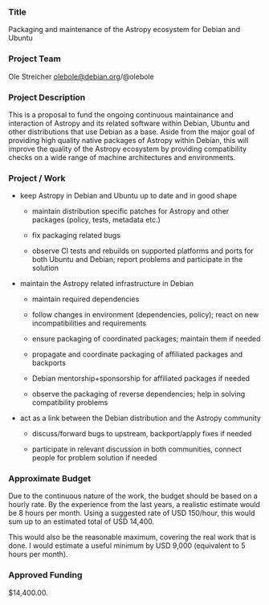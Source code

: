 ### Title

Packaging and maintenance of the Astropy ecosystem for Debian and Ubuntu

### Project Team

Ole Streicher olebole@debian.org/@olebole

### Project Description

This is a proposal to fund the ongoing continuous maintainance and
interaction of Astropy and its related software within Debian, Ubuntu
and other distributions that use Debian as a base. Aside from the
major goal of providing high quality native packages of Astropy within
Debian, this will improve the quality of the Astropy ecosystem by
providing compatibility checks on a wide range of machine
architectures and environments.


### Project / Work

 * keep Astropy in Debian and Ubuntu up to date and in good shape

   - maintain distribution specific patches for Astropy and other packages
    (policy, tests, metadata etc.)

   - fix packaging related bugs

   - observe CI tests and rebuilds on supported platforms and ports for both
     Ubuntu and Debian; report problems and participate in the solution

 * maintain the Astropy related infrastructure in Debian

   - maintain required dependencies

   - follow changes in environment (dependencies, policy); react on new
     incompatibilities and requirements

   - ensure packaging of coordinated packages; maintain them if needed

   - propagate and coordinate packaging of affiliated packages and backports

   - Debian mentorship+sponsorship for affiliated packages if needed

   - observe the packaging of reverse dependencies; help in solving
     compatibility problems

 * act as a link between the Debian distribution and the Astropy community

   - discuss/forward bugs to upstream, backport/apply fixes if needed

   - participate in relevant discussion in both communities, connect
     people for problem solution if needed


### Approximate Budget

Due to the continuous nature of the work, the budget should be based
on a hourly rate. By the experience from the last years, a realistic
estimate would be 8 hours per month. Using a suggested rate of
USD 150/hour, this would sum up to an estimated total of USD 14,400.

This would also be the reasonable maximum, covering the real work that
is done. I would estimate a useful minimum by USD 9,000 (equivalent to
5 hours per month).

### Approved Funding

$14,400.00.
